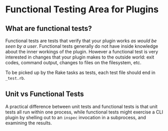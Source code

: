 # Functional Testing Area for Plugins

## What are functional tests?

Functional tests are tests that verify that your plugin works _as would be seen by a user_. Functional tests generally do not have inside knowledge about the inner workings of the plugin.  However a functional test is very interested in changes that your plugin makes to the outside world: exit codes, command output, changes to files on the filesystem, etc.

To be picked up by the Rake tasks as tests, each test file should end in `_test.rb`.

## Unit vs Functional Tests

A practical difference between unit tests and functional tests is that unit tests all run within one process, while functional tests might exercise a CLI plugin by shelling out to an `inspec` invocation in a subprocess, and examining the results.

